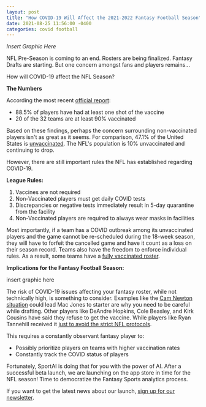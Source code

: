 ```yaml
---
layout: post
title: "How COVID-19 Will Affect the 2021-2022 Fantasy Football Season"
date: 2021-08-25 11:56:00 -0400
categories: covid football
---
```


*Insert Graphic Here*

NFL Pre-Season is coming to an end. Rosters are being finalized. Fantasy Drafts are starting. But one concern amongst fans and players remains...

How will COVID-19 affect the NFL Season?

**The Numbers**

According the most recent [official report](https://apnews.com/article/sports-nfl-health-coronavirus-pandemic-indianapolis-colts-bad1d99912dd5cfd78539bb755be122f):
- 88.5% of players have had at least one shot of the vaccine
- 20 of the 32 teams are at least 90% vaccinated

Based on these findings, perhaps the concern surrounding non-vaccinated players isn't as great as it seems. For comparison, 47.1% of the United States is [unvaccinated](https://www.mayoclinic.org/coronavirus-covid-19/vaccine-tracker). The NFL's population is 10% unvaccinated and continuing to drop.

However, there are still important rules the NFL has established regarding COVID-19.

**League Rules:**
1. Vaccines are not required
2. Non-Vaccinated players must get daily COVID tests
3. Discrepancies or negative tests immediately result in 5-day quarantine from the facility
4. Non-Vaccinated players are required to always wear masks in facilities

Most importantly, if a team has a COVID outbreak among its unvaccinated players and the game cannot be re-scheduled during the 18-week season, they will have to forfeit the cancelled game and have it count as a loss on their season record. Teams also have the freedom to enforce individual rules. As a result, some teams have a [fully vaccinated roster](https://www.cbsnews.com/news/atlanta-falcons-covid-vaccine-100-percent-nfl/).

**Implications for the Fantasy Football Season:**

insert graphic here

The risk of COVID-19 issues affecting your fantasy roster, while not technically high, is something to consider.
Examples like the [Cam Newton situation](https://www.providencejournal.com/story/sports/nfl/patriots/2021/08/23/cam-newton-out-due-nfl-covid-19-rules-will-it-cost-him-new-england-patriots-starting-quarterback/8245980002/) could lead Mac Jones to starter are why you need to be careful while drafting. 
Other players like DeAndre Hopkins, Cole Beasley, and Kirk Cousins have said they refuse to get the vaccine. While players like Ryan Tannehill received it [just to avoid the strict NFL protocols](https://theathletic.com/news/titans-ryan-tannehill-only-got-covid-19-vaccine-because-of-nfl-protocols/uGGzIOw0yrZu). 

This requires a constantly observant fantasy player to:
- Possibly prioritize players on teams with higher vaccination rates
- Constantly track the COVID status of players

Fortunately, SportAI is doing that for you with the power of AI. After a successful beta launch, we are launching on the app store in time for the NFL season! Time to democratize the Fantasy Sports analytics process.

If you want to get the latest news about our launch, [sign up for our newsletter](https://sportai.us4.list-manage.com/subscribe/post?u=b6ac61245dcf2d85acfd3db79&id=d7eeb7070f).
